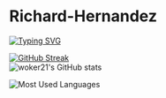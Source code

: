 # Richard-Hernandez

[![Typing SVG](https://readme-typing-svg.demolab.com?font=Fira+Code&pause=1000&color=FFFFFF&background=FF000000&random=false&width=435&lines=Hello+there+%F0%9F%91%8B)](https://git.io/typing-svg)


[![GitHub Streak](https://streak-stats.demolab.com?user=woker21&theme=synthwave&hide_border=true)](https://git.io/streak-stats)
<br/>
![woker21's GitHub stats](https://github-readme-stats.vercel.app/api?username=woker21&show_icons=true&theme=synthwave)
<br/>

![Most Used Languages](https://github-readme-stats.vercel.app/api/top-langs/?username=woker21&layout=compact&theme=synthwave)
